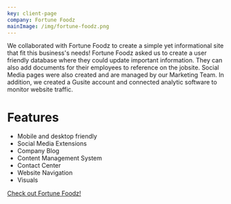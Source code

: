 ```yaml
---
key: client-page
company: Fortune Foodz
mainImage: /img/fortune-foodz.png
---
```

We collaborated with Fortune Foodz to create a simple yet informational site that fit this business's needs! Fortune Foodz asked us to create a user friendly database where they could update important information. They can also add documents for their employees to reference on the jobsite. Social Media pages were also created and are managed by our Marketing Team. In addition, we created a Gusite account and connected analytic software to monitor website traffic. 

# Features

* Mobile and desktop friendly
* Social Media Extensions 
* Company Blog
* Content Management System 
* Contact Center
* Website Navigation
* Visuals  

[Check out Fortune Foodz! ](https://www.fortunefoodz.com/)
